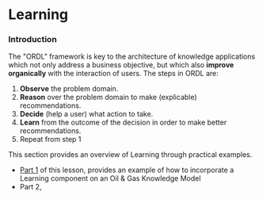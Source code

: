 # Learning

### Introduction

The "ORDL" framework is key to the architecture of knowledge applications which not only address a business objective, but which also **improve organically** with the interaction of users. The steps in ORDL are:

1. **Observe** the problem domain.
2. **Reason** over the problem domain to make \(explicable\) recommendations.
3. **Decide** \(help a user\) what action to take.
4. **Learn** from the outcome of the decision in order to make better recommendations.
5. Repeat from step 1

This section provides an overview of Learning through practical examples. 

* [Part 1](part-1-learning-context-in-ordl.md) of this lesson, provides an example of how to incorporate a Learning component on an Oil & Gas Knowledge Model
* Part 2, 



